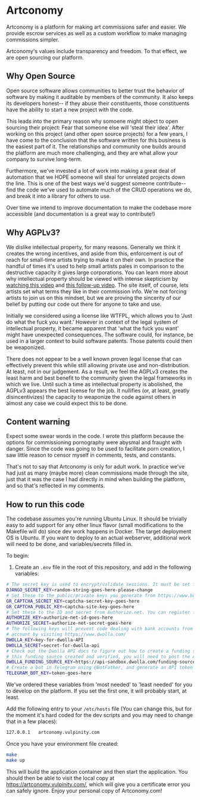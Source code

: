 # Artconomy

Artconomy is a platform for making art commissions safer and easier. We provide escrow services as well as a custom workflow to make managing commissions simpler.

Artconomy's values include transparency and freedom. To that effect, we are open sourcing our platform.

## Why Open Source

Open source software allows communities to better trust the behavior of software by making it auditable by members of the community. It also keeps its developers honest-- if they abuse their constituents, those constituents have the ability to start a new project with the code.

This leads into the primary reason why somoene might object to open sourcing their project: Fear that someone else will 'steal their idea'. After working on this project (and other open source projects) for a few years, I have come to the conclusion that the software written for this business is the easiest part of it. The relationships and community one builds around the platform are much more challenging, and they are what allow your company to survive long-term.

Furthermore, we've invested a lot of work into making a great deal of automation that we HOPE someone will steal for unrelated projects down the line. This is one of the best ways we'd suggest someone contribute-- find the code we've used to automate much of the CRUD operations we do, and break it into a library for others to use.

Over time we intend to improve documentation to make the codebase more accessible (and documentation is a great way to contribute!)

## Why AGPLv3?

We dislike intellectual property, for many reasons. Generally we think it creates the wrong incentives, and aside from this, enforcement is out of reach for small-time artists trying to make it on their own. In practice the handful of times it's used to help small artists pales in comparison to the destructive capacity it gives large corporations. You can learn more about why intellectual property should be viewed with intense skepticism by [watching this video](https://www.youtube.com/watch?v=jIM6dN3ogbk) and [this follow-up video](https://www.youtube.com/watch?v=mnnYCJNhw7w). The site itself, of course, lets artists set what terms they like in their commission info. We're not forcing artists to join us on this mindset, but we are proving the sincerity of our belief by putting our code out there for anyone to take and use.

Initially we considered using a license like WTFPL, which allows you to 'Just do what the fuck you want.' However in context of the legal system of intellectual property, it became apparent that 'what the fuck you want' might have unexpected consequences. The software could, for instance, be used in a larger context to build software patents. Those patents could then be weaponized.

There does not appear to be a well known proven legal license that can effectively prevent this while still allowing private use and non-distribution. At least, not in our judgement. As a result, we feel the AGPLv3 creates the least harm and best benefit to the community given the legal frameworks in which we live. Until such a time as intellectual property is abolished, the AGPLv3 appears the best license for the job. It nullifies (or, at least, greatly disincentivizes) the capacity to weaponize the code against others in almost any case we could expect this to be done.

## Content warning

Expect some swear words in the code. I wrote this platform because the options for commissioning pornography were abysmal and fraught with danger. Since the code was going to be used to facilitate porn creation, I saw little reason to censor myself in comments, tests, and constants.

That's not to say that Artconomy is only for adult work. In practice we've had just as many (maybe more) clean commissions made through the site, just that it was the case I had directly in mind when building the platform, and so that's reflected in my comments.

## How to run this code

The codebase assumes you're running Ubuntu Linux. It should be trivially easy to add support for any other linux flavor (small modifications to the Makefile will do) since dev work happens in Docker. The target deployment OS is Ubuntu. If you want to deploy to an actual webserver, additional work will need to be done, and variables/secrets filled in.

To begin:

1. Create an `.env` file in the root of this repository, and add in the following variables:

```bash
# The secret key is used to encrypt/validate sessions. It must be set for the application to run.
DJANGO_SECRET_KEY=random-string-goes-here-please-change
# Set these to the public/private keys you generate from https://www.hcaptcha.com/ or else you won't  be able to register.
GR_CAPTCHA_SECRET_KEY=captcha-secret-key-goes-here
GR_CAPTCHA_PUBLIC_KEY=captcha-site-key-goes-here
# Set these to the ID and secret from Authorize.net. You can register for a sandbox account at https://developer.authorize.net/
AUTHORIZE_KEY=authorize-net-id-goes-here
AUTHORIZE_SECRET=authorize-net-secret-goes-here
# The following keys will prevent code dealing with bank accounts from working if not set. Register for a Dwolla API
# account by visiting https://www.dwolla.com/
DWOLLA_KEY=key-for-dwolla-API
DWOLLA_SECRET=secret-for-dwolla-api
# Check out the Dwolla API docs to figure out how to create a funding source for the main account. Once you have
# this funding source created and verified, you will need to post the API URL link here. This is the account that payments will go out from. It should be the account Authorize.net payments deposit to, unless you want to run out of money.
DWOLLA_FUNDING_SOURCE_KEY=https://api-sandbox.dwolla.com/funding-sources/uuid-goes-here
# Create a bot in Telegram using @BotFather, and generate an API token for it. This is used for 2FA and availability announcements.
TELEGRAM_BOT_KEY=token-goes-here
```

We've ordered these variables from 'most needed' to 'least needed' for you to develop on the platform. If you set the first one, it will probably start, at least.

Add the following entry to your `/etc/hosts` file (You can change this, but for the moment it's hard coded for the dev scripts and you may need to change that in a few places):

```bash
127.0.0.1	artconomy.vulpinity.com
```
Once you have your environment file created:

```bash
make
make up
```

This will build the application container and then start the application. You should then be able to visit the local copy at https://artconomy.vulpinity.com/, which will give you a certificate error you can safely ignore. Enjoy your personal copy of Artconomy.com!
